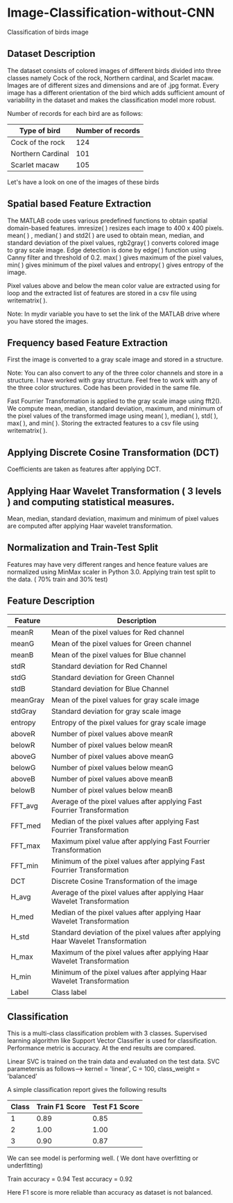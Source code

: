 # Image-Classification-without-CNN
Classification of birds image

## Dataset Description

The dataset consists of colored images of different birds divided into three classes namely Cock of the rock, Northern cardinal, and Scarlet macaw. 
Images are of different sizes and dimensions and are of .jpg format. 
Every image has a different orientation of the bird which adds sufficient amount of variability in the dataset and makes the classification model more robust. 

Number of records for each bird are as follows:

| Type of bird | Number of records |
| --- | --- |
| Cock of the rock	| 124 |
| Northern Cardinal	| 101 |
| Scarlet macaw	| 105 |

Let's have a look on one of the images of these birds

## Spatial based Feature Extraction

The MATLAB code uses various predefined functions to obtain spatial domain-based features. imresize( ) resizes each image to 400 x 400 pixels.
mean( ) , median( ) and std2( ) are used to obtain mean, median, and standard deviation of the pixel values, rgb2gray( ) converts colored image to gray scale image. 
Edge detection is done by edge( ) function using Canny filter and threshold of 0.2. max( ) gives maximum of the pixel values, min( ) gives minimum of the pixel values and 
entropy( ) gives entropy of the image.

Pixel values above and below the mean color value are extracted using for loop and the extracted list of features are stored in a csv file using writematrix( ).

Note: In mydir variable you have to set the link of the MATLAB drive where you have stored the images.

## Frequency based Feature Extraction

First the image is converted to a gray scale image and stored in a structure.

Note: You can also convert to any of the three color channels and store in a structure. I have worked with gray structure.
Feel free to work with any of the three color structures. Code has been provided in the same file.

Fast Fourrier Transformation is applied to the gray scale image using fft2().
We compute mean, median, standard deviation, maximum, and minimum of the pixel values of the transformed image using mean( ), median( ), std( ), max( ), and min( ).
Storing the extracted features to a csv file using writematrix( ).

## Applying Discrete Cosine Transformation (DCT)

Coefficients are taken as features after applying DCT.

## Applying Haar Wavelet Transformation ( 3 levels ) and computing statistical measures.

Mean, median, standard deviation, maximum and minimum of pixel values are computed after applying Haar wavelet transformation.

## Normalization and Train-Test Split

Features may have very different ranges and hence feature values are normalized using MinMax scaler in Python 3.0.
Applying train test split to the data. ( 70% train and 30% test)

## Feature Description

| Feature | Description |
| --- | --- |
| meanR	| Mean of the pixel values for Red channel |
| meanG	| Mean of the pixel values for Green channel |
| meanB	| Mean of the pixel values for Blue channel |
| stdR	| Standard deviation for Red Channel |
| stdG	| Standard deviation for Green Channel |
| stdB	| Standard deviation for Blue Channel |
| meanGray | Mean of the pixel values for gray scale image |
| stdGray	| Standard deviation for gray scale image |
| entropy	| Entropy of the pixel values for gray scale image |
| aboveR	| Number of pixel values above meanR |
| belowR	| Number of pixel values below meanR |
| aboveG	| Number of pixel values above meanG |
| belowG	| Number of pixel values below meanG |
| aboveB | Number of pixel values above meanB |
| belowB | Number of pixel values below meanB |
| FFT_avg | Average of the pixel values after applying Fast Fourrier Transformation |
| FFT_med |	Median of the pixel values after applying Fast Fourrier Transformation |
| FFT_max |	Maximum pixel value after applying Fast Fourrier Transformation |
| FFT_min |	Minimum of the pixel values after applying Fast Fourrier Transformation |
| DCT	| Discrete Cosine Transformation of the image |
| H_avg	| Average of the pixel values after applying Haar Wavelet Transformation |
| H_med	| Median of the pixel values after applying Haar Wavelet Transformation |
| H_std	| Standard deviation of the pixel values after applying Haar Wavelet Transformation |
| H_max	| Maximum of the pixel values after applying Haar Wavelet Transformation |
| H_min | Minimum of the pixel values after applying Haar Wavelet Transformation |
| Label | Class label |

## Classification

This is a multi-class classification problem with 3 classes.
Supervised learning algorithm like Support Vector Classifier is used for classification. 
Performance metric is accuracy. At the end results are compared.

Linear SVC is trained on the train data and evaluated on the test data.
SVC parametersis as follows--> kernel = 'linear', C = 100, class_weight = 'balanced'

A simple classification report gives the following results

| Class | Train F1 Score | Test F1 Score |
| --- | --- | --- |
| 1	| 0.89 | 0.85 |
| 2	| 1.00 | 1.00 |
| 3	| 0.90 | 0.87 |

We can see model is performing well. ( We dont have overfitting or underfitting)

Train accuracy = 0.94
Test accuracy =  0.92

Here F1 score is more reliable than accuracy as dataset is not balanced.
